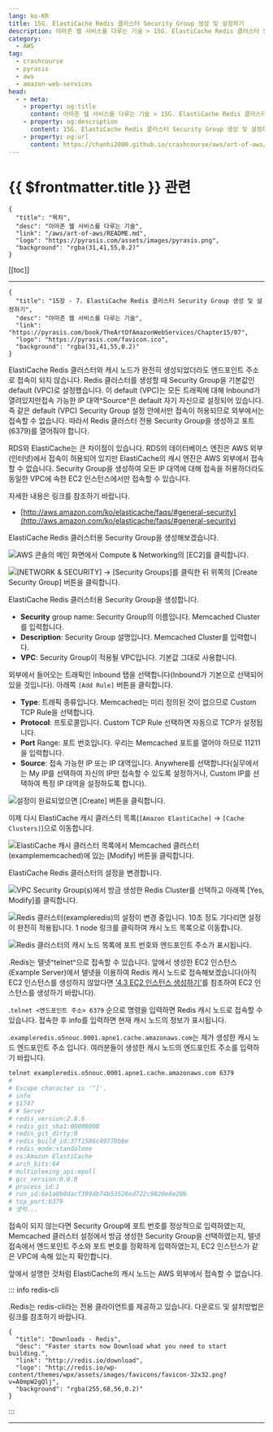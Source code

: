 ```yaml
---
lang: ko-KR
title: 15G. ElastiCache Redis 클러스터 Security Group 생성 및 설정하기
description: 아마존 웹 서비스를 다루는 기술 > 15G. ElastiCache Redis 클러스터 Security Group 생성 및 설정하기
category:
  - AWS
tag: 
  - crashcourse
  - pyrasis
  - aws 
  - amazon-web-services
head:
  - - meta:
    - property: og:title
      content: 아마존 웹 서비스를 다루는 기술 > 15G. ElastiCache Redis 클러스터 Security Group 생성 및 설정하기
    - property: og:description
      content: 15G. ElastiCache Redis 클러스터 Security Group 생성 및 설정하기
    - property: og:url
      content: https://chanhi2000.github.io/crashcourse/aws/art-of-aws/15G.html
---
```


# {{ $frontmatter.title }} 관련

```component VPCard
{
  "title": "목차",
  "desc": "아마존 웹 서비스를 다루는 기술",
  "link": "/aws/art-of-aws/README.md",
  "logo": "https://pyrasis.com/assets/images/pyrasis.png",
  "background": "rgba(31,41,55,0.2)"
}
```

[[toc]]

---

```component VPCard
{
  "title": "15장 - 7. ElastiCache Redis 클러스터 Security Group 생성 및 설정하기",
  "desc": "아마존 웹 서비스를 다루는 기술",
  "link": "https://pyrasis.com/book/TheArtOfAmazonWebServices/Chapter15/07",
  "logo": "https://pyrasis.com/favicon.ico",
  "background": "rgba(31,41,55,0.2)"
}
```

ElastiCache <FontIcon icon="iconfont icon-redis"/>Redis 클러스터와 캐시 노드가 완전히 생성되었더라도 엔드포인트 주소로 접속이 되지 않습니다. <FontIcon icon="iconfont icon-redis"/>Redis 클러스터를 생성할 때 Security Group을 기본값인 default (VPC)로 설정했습니다. 이 default (VPC)는 모든 트래픽에 대해 Inbound가 열려있지만접속 가능한 IP 대역^Source^은 default 자기 자신으로 설정되어 있습니다. 즉 같은 default (VPC) Security Group 설정 안에서만 접속이 허용되므로 외부에서는 접속할 수 없습니다. 따라서 <FontIcon icon="iconfont icon-redis"/>Redis 클러스터 전용 Security Group을 생성하고 포트(6379)를 열어줘야 합니다.

RDS와 ElastiCache는 큰 차이점이 있습니다. RDS의 데이터베이스 엔진은 AWS 외부(인터넷)에서 접속이 허용되어 있지만 ElastiCache의 캐시 엔진은 AWS 외부에서 접속할 수 없습니다. Security Group을 생성하여 모든 IP 대역에 대해 접속을 허용하더라도 동일한 VPC에 속한 EC2 인스턴스에서만 접속할 수 있습니다.

자세한 내용은 링크를 참조하기 바랍니다.

- [http://aws.amazon.com/ko/elasticache/faqs/#general-security](http://aws.amazon.com/ko/elasticache/faqs/#general-security) <!-- TODO: add VPCard  -->

ElastiCache <FontIcon icon="iconfont icon-redis"/>Redis 클러스터용 Security Group을 생성해보겠습니다.

![AWS 콘솔의 메인 화면에서 Compute & Networking의 <FontIcon icon="iconfont icon-select"/>`[EC2]`를 클릭합니다.](https://pyrasis.com/assets/images/TheArtOfAmazonWebServicesChapter15/37_.png)

![<FontIcon icon="iconfont icon-select"/>`[NETWORK & SECURITY]` → `[Security Groups]`를 클릭한 뒤 위쪽의 <FontIcon icon="iconfont icon-select"/>`[Create Security Group]` 버튼을 클릭합니다.](https://pyrasis.com/assets/images/TheArtOfAmazonWebServicesChapter15/38_.png)

ElastiCache <FontIcon icon="iconfont icon-redis"/>Redis 클러스터용 Security Group을 생성합니다.

- **Security** group name: Security Group의 이름입니다. Memcached Cluster를 입력합니다.
- **Description**: Security Group 설명입니다. Memcached Cluster를 입력합니다.
- **VPC**: Security Group이 적용될 VPC입니다. 기본값 그대로 사용합니다.

외부에서 들어오는 트래픽인 Inbound 탭을 선택합니다(Inbound가 기본으로 선택되어 있을 것입니다). 아래쪽 <FontIcon icon="iconfont icon-select"/>`[Add Rule]` 버튼을 클릭합니다.

- **Type**: 트래픽 종류입니다. Memcached는 미리 정의된 것이 없으므로 Custom TCP Rule을 선택합니다.
- **Protocol**: 프토로콜입니다. Custom TCP Rule 선택하면 자동으로 TCP가 설정됩니다.
- **Port** Range: 포트 번호입니다. 우리는 Memcached 포트를 열어야 하므로 11211을 입력합니다.
- **Source**: 접속 가능한 IP 또는 IP 대역입니다. Anywhere를 선택합니다(실무에서는 My IP를 선택하여 자신의 IP만 접속할 수 있도록 설정하거나, Custom IP를 선택하여 특정 IP 대역을 설정하도록 합니다).

![설정이 완료되었으면 <FontIcon icon="iconfont icon-select"/>`[Create]` 버튼을 클릭합니다.](https://pyrasis.com/assets/images/TheArtOfAmazonWebServicesChapter15/39_.png)

이제 다시 ElastiCache 캐시 클러스터 목록(<FontIcon icon="iconfont icon-select"/>`[Amazon ElastiCache]` → `[Cache Clusters]`)으로 이동합니다.

![ElastiCache 캐시 클러스터 목록에서 Memcached 클러스터(`examplememcached`)에 있는 <FontIcon icon="iconfont icon-select"/>`[Modify]` 버튼을 클릭합니다.](https://pyrasis.com/assets/images/TheArtOfAmazonWebServicesChapter15/40_.png)

ElastiCache <FontIcon icon="iconfont icon-redis"/>Redis 클러스터의 설정을 변경합니다.

![VPC Security Group(s)에서 방금 생성한 <FontIcon icon="iconfont icon-redis"/>Redis Cluster를 선택하고 아래쪽 <FontIcon icon="iconfont icon-select"/>`[Yes, Modify]`를 클릭합니다.](https://pyrasis.com/assets/images/TheArtOfAmazonWebServicesChapter15/41_.png)

![<FontIcon icon="iconfont icon-redis"/>Redis 클러스터(`exampleredis`)의 설정이 변경 중입니다. 10초 정도 기다리면 설정이 완전히 적용됩니다. 1 node 링크를 클릭하여 캐시 노드 목록으로 이동합니다.](https://pyrasis.com/assets/images/TheArtOfAmazonWebServicesChapter15/42_.png)

![<FontIcon icon="iconfont icon-redis"/>Redis 클러스터의 캐시 노드 목록에 포트 번호와 엔드포인트 주소가 표시됩니다.](https://pyrasis.com/assets/images/TheArtOfAmazonWebServicesChapter15/43_.png)

.<FontIcon icon="iconfont icon-redis"/>Redis는 텔넷^telnet^으로 접속할 수 있습니다. 앞에서 생성한 EC2 인스턴스(Example Server)에서 텔넷을 이용하여 <FontIcon icon="iconfont icon-redis"/>Redis 캐시 노드로 접속해보겠습니다(아직 EC2 인스턴스를 생성하지 않았다면 ['4.3 EC2 인스턴스 생성하기'](04C.md)를 참조하여 EC2 인스턴스를 생성하기 바랍니다).

.<FontIcon icon="iconfont icon-shell"/>`telnet <엔드포인트 주소> 6379` 순으로 명령을 입력하면 <FontIcon icon="iconfont icon-redis"/>Redis 캐시 노드로 접속할 수 있습니다. 접속한 후 info를 입력하면 현재 캐시 노드의 정보가 표시됩니다.

.<FontIcon icon="fas fa-globe"/>`exampleredis.o5nouc.0001.apne1.cache.amazonaws.com`는 제가 생성한 캐시 노드 엔드포인트 주소 입니다. 여러분들이 생성한 캐시 노드의 엔드포인트 주소를 입력하기 바랍니다.

```sh
telnet exampleredis.o5nouc.0001.apne1.cache.amazonaws.com 6379
#
# Escape character is '^]'.
# info
# $1747
# # Server
# redis_version:2.8.6
# redis_git_sha1:00000000
# redis_git_dirty:0
# redis_build_id:37f1586c49770bbe
# redis_mode:standalone
# os:Amazon ElastiCache
# arch_bits:64
# multiplexing_api:epoll
# gcc_version:0.0.0
# process_id:1
# run_id:6e1a8b8dacf399db74b53526ed722c9820e8e20b
# tcp_port:6379
# 생략...
```

접속이 되지 않는다면 Security Group에 포트 번호를 정상적으로 입력하였는지, Memcached 클러스터 설정에서 방금 생성한 Security Group을 선택하였는지, 텔넷 접속에서 엔드포인트 주소와 포트 번호를 정확하게 입력하였는지, EC2 인스턴스가 같은 VPC에 속해 있는지 확인합니다.

앞에서 설명한 것처럼 ElastiCache의 캐시 노드는 AWS 외부에서 접속할 수 없습니다.

::: info <FontIcon icon="iconfont icon-redis"/>redis-cli

.<FontIcon icon="iconfont icon-redis"/>Redis는 <FontIcon icon="iconfont icon-redis"/>redis-cli라는 전용 클라이언트를 제공하고 있습니다. 다운로드 및 설치방법은 링크를 참조하기 바랍니다.

```component VPCard
{
  "title": "Downloads - Redis",
  "desc": "Faster starts now Download what you need to start building.",
  "link": "http://redis.io/download",
  "logo": "http://redis.io/wp-content/themes/wpx/assets/images/favicons/favicon-32x32.png?v=A0mpW2gQlj",
  "background": "rgba(255,68,56,0.2)"
}
```

:::

---

<TagLinks />